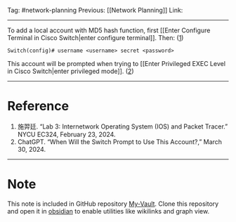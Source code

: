 Tag: #network-planning 
Previous: [[Network Planning]]
Link: 

---

To add a local account with MD5 hash function, first [[Enter Configure Terminal in Cisco Switch|enter configure terminal]]. Then: (<u>1</u>)

```
Switch(config)# username <username> secret <password>
```

This account will be prompted when trying to [[Enter Privileged EXEC Level in Cisco Switch|enter privileged mode]]. (<u>2</u>)

---

# Reference

1. 施羿廷. “Lab 3: Internetwork Operating System (IOS) and Packet Tracer.” NYCU EC324, February 23, 2024.
2. ChatGPT. “When Will the Switch Prompt to Use This Account?,” March 30, 2024.

---

# Note

This note is included in GitHub repository [My-Vault](https://github.com/LittleD3092/My-Vault.git). Clone this repository and open it in [obsidian](https://obsidian.md/) to enable utilities like wikilinks and graph view.